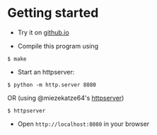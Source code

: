 # Getting started

- Try it on [github.io](https://miezekatze64.github.io/wame)

- Compile this program using
```shell
$ make
```
- Start an httpserver:
```shell
$ python -m http.server 8080
```

OR (using @miezekatze64's [httpserver](https://github.com/miezekatze64/httpserver))
```
$ httpserver
```

- Open `http://localhost:8080` in your browser
